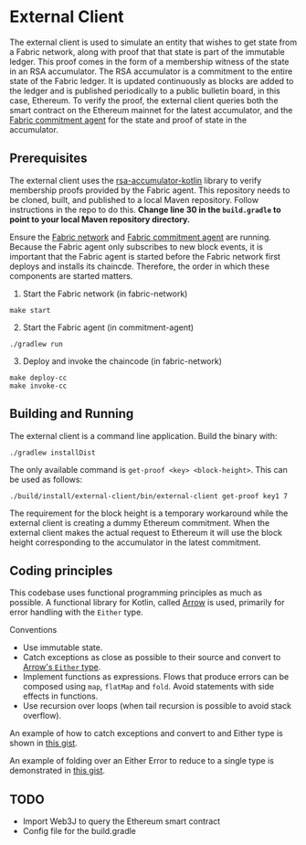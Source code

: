 # External Client

The external client is used to simulate an entity that wishes to get state from
a Fabric network, along with proof that that state is part of the immutable
ledger. This proof comes in the form of a membership witness of the state in an
RSA accumulator. The RSA accumulator is a commitment to the entire state of the
Fabric ledger. It is updated continuously as blocks are added to the ledger and
is published periodically to a public bulletin board, in this case, Ethereum. To
verify the proof, the external client queries both the smart contract on the
Ethereum mainnet for the latest accumulator, and the [Fabric commitment
agent](https://github.com/dlt-interoperability/commitment-agent) for the state
and proof of state in the accumulator.

## Prerequisites

The external client uses the
[rsa-accumulator-kotlin](https://github.com/dlt-interoperability/rsa-accumulator-kotlin)
library to verify membership proofs provided by the Fabric agent. This
repository needs to be cloned, built, and published to a local Maven repository.
Follow instructions in the repo to do this.
**Change line 30 in the `build.gradle` to point to your local Maven repository directory.**

Ensure the [Fabric
network](https://github.com/dlt-interoperability/fabric-network) and [Fabric
commitment agent](https://github.com/dlt-interoperability/commitment-agent) are
running. Because the Fabric agent only subscribes to new block events, it is
important that the Fabric agent is started before the Fabric network first
deploys and installs its chaincde. Therefore, the order in which these
components are started matters.

1. Start the Fabric network (in fabric-network)

```
make start
```

2. Start the Fabric agent (in commitment-agent)

```
./gradlew run
```

3. Deploy and invoke the chaincode (in fabric-network)

```
make deploy-cc
make invoke-cc
```

## Building and Running

The external client is a command line application. Build the binary with:

```
./gradlew installDist
```

The only available command is `get-proof <key> <block-height>`. This can be used as follows:

```
./build/install/external-client/bin/external-client get-proof key1 7
```

The requirement for the block height is a temporary workaround while the
external client is creating a dummy Ethereum commitment. When the external
client makes the actual request to Ethereum it will use the block height
corresponding to the accumulator in the latest commitment.

## Coding principles

This codebase uses functional programming principles as much as possible. A
functional library for Kotlin, called [Arrow](https://arrow-kt.io/docs/core/) is
used, primarily for error handling with the `Either` type.

Conventions

- Use immutable state.
- Catch exceptions as close as possible to their source and convert to [Arrow's
  `Either`
  type](https://arrow-kt.io/docs/apidocs/arrow-core-data/arrow.core/-either/).
- Implement functions as expressions. Flows that produce errors can be composed
  using `map`, `flatMap` and `fold`. Avoid statements with side effects in functions.
- Use recursion over loops (when tail recursion is possible to avoid stack overflow).

An example of how to catch exceptions and convert to and Either type is shown in
[this gist](https://gist.github.com/airvin/79f1fb2a3821a9e5d227db3ee9561f42).

An example of folding over an Either Error to reduce to a single type is
demonstrated in [this
gist](https://gist.github.com/airvin/eabc99a9552a0573afd2dd9a13e75948).

## TODO

- Import Web3J to query the Ethereum smart contract
- Config file for the build.gradle
